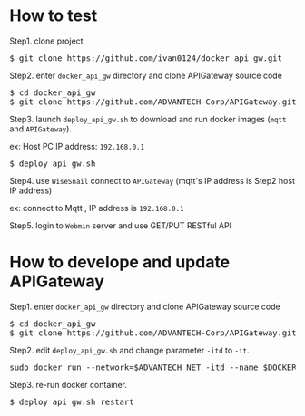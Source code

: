 # How to test
Step1. clone project
<pre>
$ git clone https://github.com/ivan0124/docker_api_gw.git
</pre>

Step2. enter `docker_api_gw` directory and clone APIGateway source code
<pre>
$ cd docker_api_gw
$ git clone https://github.com/ADVANTECH-Corp/APIGateway.git
</pre>

Step3. launch `deploy_api_gw.sh` to download and run docker images (`mqtt` and `APIGateway`).

ex: Host PC IP address: `192.168.0.1`
<pre>
$ deploy_api_gw.sh
</pre>

Step4. use `WiseSnail` connect to `APIGateway` (mqtt's IP address is Step2 host IP address)

ex: connect to Mqtt , IP address is `192.168.0.1`

Step5. login to  `Webmin` server and use GET/PUT RESTful API


# How to develope and update APIGateway
Step1. enter `docker_api_gw` directory and clone APIGateway source code
<pre>
$ cd docker_api_gw
$ git clone https://github.com/ADVANTECH-Corp/APIGateway.git
</pre>

Step2. edit `deploy_api_gw.sh` and change parameter `-itd` to `-it`.
<pre>
sudo docker run --network=$ADVANTECH_NET -itd --name $DOCKER_API_GW_CONTAINER -v $PWD/APIGateway:/home/adv/APIGateway:rw -v /usr/share/webmin/$WSN_SETTING_FOLDER:/home/adv/wsn_setting:rw -p 3000:3000 $DOCKER_API_GW_IMAGE
</pre>

Step3. re-run docker container.
<pre>
$ deploy_api_gw.sh restart
</pre>
